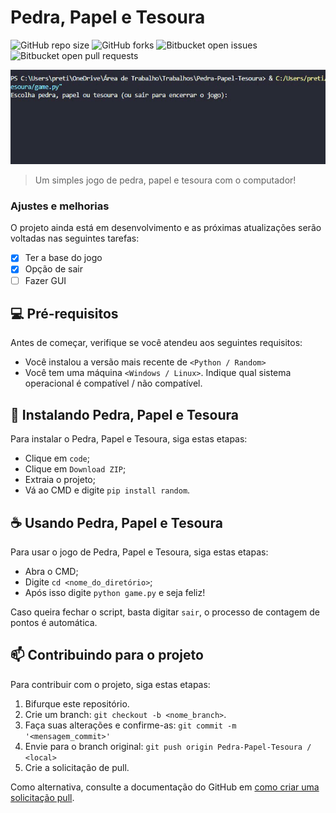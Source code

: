 # Pedra, Papel e Tesoura

![GitHub repo size](https://img.shields.io/github/repo-size/gabriel-preti-ferraz/pedra-papel-tesoura?style=for-the-badge)
![GitHub forks](https://img.shields.io/github/forks/gabriel-preti-ferraz/pedra-papel-tesoura?style=for-the-badge)
![Bitbucket open issues](https://img.shields.io/bitbucket/issues/gabriel-preti-ferraz/pedra-papel-tesoura?style=for-the-badge)
![Bitbucket open pull requests](https://img.shields.io/bitbucket/pr-raw/gabriel-preti-ferraz/pedra-papel-tesoura?style=for-the-badge)

![](https://github.com/gabriel-preti-ferraz/Pedra-Papel-Tesoura/blob/main/gif.gif?raw=true)

> Um simples jogo de pedra, papel e tesoura com o computador!

### Ajustes e melhorias

O projeto ainda está em desenvolvimento e as próximas atualizações serão voltadas nas seguintes tarefas:

- [x] Ter a base do jogo
- [x] Opção de sair
- [ ] Fazer GUI

## 💻 Pré-requisitos

Antes de começar, verifique se você atendeu aos seguintes requisitos:
* Você instalou a versão mais recente de `<Python / Random>`
* Você tem uma máquina `<Windows / Linux>`. Indique qual sistema operacional é compatível / não compatível.

## 🚀 Instalando Pedra, Papel e Tesoura

Para instalar o Pedra, Papel e Tesoura, siga estas etapas:

* Clique em `code`;
* Clique em `Download ZIP`;
* Extraia o projeto;
* Vá ao CMD e digite `pip install random`.

## ☕ Usando Pedra, Papel e Tesoura

Para usar o jogo de Pedra, Papel e Tesoura, siga estas etapas:

* Abra o CMD;
* Digite `cd <nome_do_diretório>`;
* Após isso digite `python game.py` e seja feliz!

Caso queira fechar o script, basta digitar `sair`, o processo de contagem de pontos é automática.

## 📫 Contribuindo para o projeto
Para contribuir com o projeto, siga estas etapas:

1. Bifurque este repositório.
2. Crie um branch: `git checkout -b <nome_branch>`.
3. Faça suas alterações e confirme-as: `git commit -m '<mensagem_commit>'`
4. Envie para o branch original: `git push origin Pedra-Papel-Tesoura / <local>`
5. Crie a solicitação de pull.

Como alternativa, consulte a documentação do GitHub em [como criar uma solicitação pull](https://help.github.com/en/github/collaborating-with-issues-and-pull-requests/creating-a-pull-request).